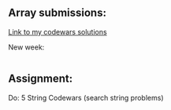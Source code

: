 ## Array submissions:
[Link to my codewars solutions](https://github.com/boobeh123/Codewars)

New week:
```
```

## Assignment:
Do: 5 String Codewars 
(search string problems)
